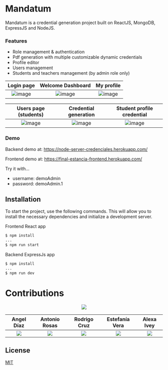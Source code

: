 # Mandatum

Mandatum is a credential generation project built on ReactJS, MongoDB, ExpressJS and NodeJS.

### Features
- Role management & authentication
- Pdf generation with multiple customizable dynamic credentials
- Profile editor
- Users management
- Students and teachers management (by admin role only)

Login page | Welcome Dashboard | My profile
:-------------------------:|:-------------------------:|:-------------------------:
![image](https://user-images.githubusercontent.com/47422372/154523637-075af536-c012-4911-bd7b-c71514a29905.png) | ![image](https://user-images.githubusercontent.com/47422372/154523681-cdeec312-d2c4-4b27-b65d-84f7fd0bdb77.png) | ![image](https://user-images.githubusercontent.com/47422372/154523762-e7918351-f46b-4914-9316-68c16e96516b.png)


Users page (students)| Credential generation | Student profile credential  | 
:-------------------------:|:-------------------------:|:-------------------------:
![image](https://user-images.githubusercontent.com/47422372/154523828-c8eab064-91e9-4ce7-b23d-a3f1fca5da07.png) | ![image](https://user-images.githubusercontent.com/47422372/154523881-01650b9f-0607-41e7-be76-d17a5f5e2932.png) | ![image](https://user-images.githubusercontent.com/47422372/154523940-3d703cbb-3d4f-4e09-b595-e3715d757ead.png)




### Demo

Backend demo at: https://node-server-credenciales.herokuapp.com/

Frontend demo at: https://final-estancia-frontend.herokuapp.com/

Try it with... 
 - username: demoAdmin
 - password: demoAdmin.1

## Installation

To start the project, use the following commands. This will allow you to install the necessary dependencies and initialize a development server.

Frontend React app

```bash
$ npm install
...
$ npm run start 
```

Backend ExpressJs app 

```bash
$ npm install
...
$ npm run dev 
```
# Contributions
<div align="center"> 
  
![](http://ForTheBadge.com/images/badges/built-with-love.svg)

  Angel Díaz | Antonio Rosas | Rodrigo Cruz | Estefanía Vera | Alexa Ivey
  :-------------------------:|:-------------------------:|:-------------------------:|:-------------------------:|:-------------------------:
  [![](https://img.shields.io/badge/AngelDiazMera-100000?style=for-the-badge&logo=github&logoColor=white)](https://github.com/AngelDiazMera/) | [![](https://img.shields.io/badge/Antonio152-100000?style=for-the-badge&logo=github&logoColor=white)](https://github.com/Antonio152/) | [![](https://img.shields.io/badge/rodrigocrz-100000?style=for-the-badge&logo=github&logoColor=white)](https://github.com/rodrigocrz/) | [![](https://img.shields.io/badge/GitHub-100000?style=for-the-badge&logo=github&logoColor=white)](https://github.com/) | [![](https://img.shields.io/badge/GitHub-100000?style=for-the-badge&logo=github&logoColor=white)](https://github.com/)
</div>

## License
[MIT](https://choosealicense.com/licenses/mit/)
